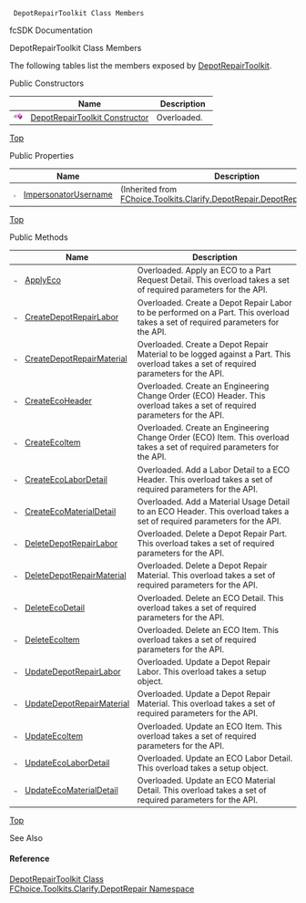 ﻿     DepotRepairToolkit Class Members                                                   

fcSDK Documentation

DepotRepairToolkit Class Members

The following tables list the members exposed by [DepotRepairToolkit](FChoice.Toolkits.Clarify~FChoice.Toolkits.Clarify.DepotRepair.DepotRepairToolkit.md).

Public Constructors

|   | Name | Description |
| --- | --- | --- |
| ![Public Constructor](dotnetimages/publicConstructor.png) | [DepotRepairToolkit Constructor](FChoice.Toolkits.Clarify~FChoice.Toolkits.Clarify.DepotRepair.DepotRepairToolkit~_ctor.md) | Overloaded.    |

[Top](#top)

Public Properties

|   | Name | Description |
| --- | --- | --- |
| ![Public Property](dotnetimages/publicProperty.png) | [ImpersonatorUsername](FChoice.Toolkits.Clarify~FChoice.Toolkits.Clarify.DepotRepair.DepotRepairToolkitBase~ImpersonatorUsername.md) | (Inherited from [FChoice.Toolkits.Clarify.DepotRepair.DepotRepairToolkitBase](FChoice.Toolkits.Clarify~FChoice.Toolkits.Clarify.DepotRepair.DepotRepairToolkitBase.md)) |

[Top](#top)

Public Methods

|   | Name | Description |
| --- | --- | --- |
| ![Public Method](dotnetimages/publicMethod.png) | [ApplyEco](FChoice.Toolkits.Clarify~FChoice.Toolkits.Clarify.DepotRepair.DepotRepairToolkit~ApplyEco.md) | Overloaded. Apply an ECO to a Part Request Detail. This overload takes a set of required parameters for the API.   |
| ![Public Method](dotnetimages/publicMethod.png) | [CreateDepotRepairLabor](FChoice.Toolkits.Clarify~FChoice.Toolkits.Clarify.DepotRepair.DepotRepairToolkit~CreateDepotRepairLabor.md) | Overloaded. Create a Depot Repair Labor to be performed on a Part. This overload takes a set of required parameters for the API.   |
| ![Public Method](dotnetimages/publicMethod.png) | [CreateDepotRepairMaterial](FChoice.Toolkits.Clarify~FChoice.Toolkits.Clarify.DepotRepair.DepotRepairToolkit~CreateDepotRepairMaterial.md) | Overloaded. Create a Depot Repair Material to be logged against a Part. This overload takes a set of required parameters for the API.   |
| ![Public Method](dotnetimages/publicMethod.png) | [CreateEcoHeader](FChoice.Toolkits.Clarify~FChoice.Toolkits.Clarify.DepotRepair.DepotRepairToolkit~CreateEcoHeader.md) | Overloaded. Create an Engineering Change Order (ECO) Header. This overload takes a set of required parameters for the API.   |
| ![Public Method](dotnetimages/publicMethod.png) | [CreateEcoItem](FChoice.Toolkits.Clarify~FChoice.Toolkits.Clarify.DepotRepair.DepotRepairToolkit~CreateEcoItem.md) | Overloaded. Create an Engineering Change Order (ECO) Item. This overload takes a set of required parameters for the API.   |
| ![Public Method](dotnetimages/publicMethod.png) | [CreateEcoLaborDetail](FChoice.Toolkits.Clarify~FChoice.Toolkits.Clarify.DepotRepair.DepotRepairToolkit~CreateEcoLaborDetail.md) | Overloaded. Add a Labor Detail to a ECO Header. This overload takes a set of required parameters for the API.   |
| ![Public Method](dotnetimages/publicMethod.png) | [CreateEcoMaterialDetail](FChoice.Toolkits.Clarify~FChoice.Toolkits.Clarify.DepotRepair.DepotRepairToolkit~CreateEcoMaterialDetail.md) | Overloaded. Add a Material Usage Detail to an ECO Header. This overload takes a set of required parameters for the API.   |
| ![Public Method](dotnetimages/publicMethod.png) | [DeleteDepotRepairLabor](FChoice.Toolkits.Clarify~FChoice.Toolkits.Clarify.DepotRepair.DepotRepairToolkit~DeleteDepotRepairLabor.md) | Overloaded. Delete a Depot Repair Part. This overload takes a set of required parameters for the API.   |
| ![Public Method](dotnetimages/publicMethod.png) | [DeleteDepotRepairMaterial](FChoice.Toolkits.Clarify~FChoice.Toolkits.Clarify.DepotRepair.DepotRepairToolkit~DeleteDepotRepairMaterial.md) | Overloaded. Delete a Depot Repair Material. This overload takes a set of required parameters for the API.   |
| ![Public Method](dotnetimages/publicMethod.png) | [DeleteEcoDetail](FChoice.Toolkits.Clarify~FChoice.Toolkits.Clarify.DepotRepair.DepotRepairToolkit~DeleteEcoDetail.md) | Overloaded. Delete an ECO Detail. This overload takes a set of required parameters for the API.   |
| ![Public Method](dotnetimages/publicMethod.png) | [DeleteEcoItem](FChoice.Toolkits.Clarify~FChoice.Toolkits.Clarify.DepotRepair.DepotRepairToolkit~DeleteEcoItem.md) | Overloaded. Delete an ECO Item. This overload takes a set of required parameters for the API.   |
| ![Public Method](dotnetimages/publicMethod.png) | [UpdateDepotRepairLabor](FChoice.Toolkits.Clarify~FChoice.Toolkits.Clarify.DepotRepair.DepotRepairToolkit~UpdateDepotRepairLabor.md) | Overloaded. Update a Depot Repair Labor. This overload takes a setup object.   |
| ![Public Method](dotnetimages/publicMethod.png) | [UpdateDepotRepairMaterial](FChoice.Toolkits.Clarify~FChoice.Toolkits.Clarify.DepotRepair.DepotRepairToolkit~UpdateDepotRepairMaterial.md) | Overloaded. Update a Depot Repair Material. This overload takes a set of required parameters for the API.   |
| ![Public Method](dotnetimages/publicMethod.png) | [UpdateEcoItem](FChoice.Toolkits.Clarify~FChoice.Toolkits.Clarify.DepotRepair.DepotRepairToolkit~UpdateEcoItem.md) | Overloaded. Update an ECO Item. This overload takes a set of required parameters for the API.   |
| ![Public Method](dotnetimages/publicMethod.png) | [UpdateEcoLaborDetail](FChoice.Toolkits.Clarify~FChoice.Toolkits.Clarify.DepotRepair.DepotRepairToolkit~UpdateEcoLaborDetail.md) | Overloaded. Update an ECO Labor Detail. This overload takes a setup object.   |
| ![Public Method](dotnetimages/publicMethod.png) | [UpdateEcoMaterialDetail](FChoice.Toolkits.Clarify~FChoice.Toolkits.Clarify.DepotRepair.DepotRepairToolkit~UpdateEcoMaterialDetail.md) | Overloaded. Update an ECO Material Detail. This overload takes a set of required parameters for the API.   |

[Top](#top)

See Also

#### Reference

[DepotRepairToolkit Class](FChoice.Toolkits.Clarify~FChoice.Toolkits.Clarify.DepotRepair.DepotRepairToolkit.md)  
[FChoice.Toolkits.Clarify.DepotRepair Namespace](FChoice.Toolkits.Clarify~FChoice.Toolkits.Clarify.DepotRepair_namespace.md)